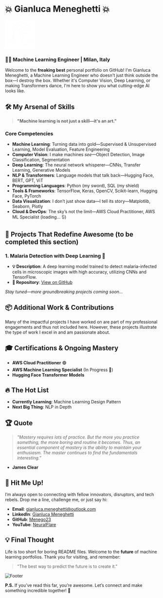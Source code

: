# 💥 Gianluca Meneghetti 💥

<img src="gmlogo.png" alt="logo" width="100"/>

### 👨‍💻 Machine Learning Engineer | Milan, Italy


Welcome to the **freaking best** personal portfolio on GitHub! I'm Gianluca Meneghetti, a Machine Learning Engineer who doesn't just think outside the box—I destroy the box. Whether it's Computer Vision, Deep Learning, or making Transformers dance, I'm here to show you what cutting-edge AI looks like.


## 🛠️ My Arsenal of Skills

> **"Machine learning is not just a skill—it's an art."**

### **Core Competencies**

- **Machine Learning**: Turning data into gold—Supervised & Unsupervised Learning, Model Evaluation, Feature Engineering
- **Computer Vision**: I make machines *see*—Object Detection, Image Classification, Segmentation
- **Deep Learning**: The neural network whisperer—CNNs, Transfer Learning, Generative Models
- **NLP & Transformers**: Language models that talk back—Hugging Face, BERT, GPT, ViT
- **Programming Languages**: Python (my sword), SQL (my shield)
- **Tools & Frameworks**: TensorFlow, Keras, OpenCV, Scikit-learn, Hugging Face, PyTorch
- **Data Visualization**: I don’t just show data—I tell its story—Matplotlib, Seaborn, Plotly
- **Cloud & DevOps**: The sky’s not the limit—AWS Cloud Practitioner, AWS ML Specialist (loading… 🔃)



## 🚀 Projects That Redefine Awesome (to be completed this section)

### **1. Malaria Detection with Deep Learning** 🌟     
- **💡 Description**: A deep learning model trained to detect malaria-infected cells in microscopic images with high accuracy, utilizing CNNs and TensorFlow.
- **🔗 Repository**: [View on GitHub](https://github.com/Menego23/Malaria_detection_LeNet)

*Stay tuned—more groundbreaking projects coming soon...*

## 📦 Additional Work & Contributions

Many of the impactful projects I have worked on are part of my professional engagements and thus not included here. However, these projects illustrate the type of work I excel in and am passionate about. 



## 🎓 Certifications & Ongoing Mastery

- **AWS Cloud Practitioner** 🟢
- **AWS Machine Learning Specialist** (In Progress 🔄)
- **Hugging Face Transformer Models** 


## 🔥 The Hot List

- **Currently Learning**: Machine Learning Design Pattern
- **Next Big Thing**: NLP in Depth


## 🏆 Quote

> _"Mastery requires lots of practice. But the more you practice something, the more boring and routine it becomes.
Thus, an essential component of mastery is the ability to maintain your enthusiasm. The master continues to find the fundamentals interesting."_

- **James Clear**


## 💬 Hit Me Up!

I’m always open to connecting with fellow innovators, disruptors, and tech rebels. Drop me a line, challenge me, or just say hi:

- **Email**: gianluca.meneghetti@outlook.com
- **LinkedIn**: [Gianluca Meneghetti](https://www.linkedin.com/in/gianluca-meneghetti-3b520325b/)
- **GitHub**: [Menego23](https://github.com/Menego23)
- **YouTube**: [NeuralFlare](https://www.youtube.com/@NeuralFlare)


## 💡 Final Thought

Life is too short for boring README files. Welcome to the **future** of machine learning portfolios. Thank you for visiting, and remember:

> "The best way to predict the future is to create it."



![Footer](https://yourcustomfooterurl.com)



**P.S.** If you’ve read this far, you’re awesome. Let’s connect and make something incredible together! 🚀
